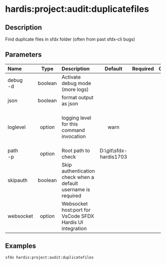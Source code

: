 <!-- This file has been generated with command 'sfdx hardis:doc:plugin:generate'. Please do not update it manually or it may be overwritten -->
# hardis:project:audit:duplicatefiles

## Description

Find duplicate files in sfdx folder (often from past sfdx-cli bugs)

## Parameters

| Name         |  Type   | Description                                                   |        Default         | Required |                        Options                        |
|:-------------|:-------:|:--------------------------------------------------------------|:----------------------:|:--------:|:-----------------------------------------------------:|
| debug<br/>-d | boolean | Activate debug mode (more logs)                               |                        |          |                                                       |
| json         | boolean | format output as json                                         |                        |          |                                                       |
| loglevel     | option  | logging level for this command invocation                     |          warn          |          | trace<br/>debug<br/>info<br/>warn<br/>error<br/>fatal |
| path<br/>-p  | option  | Root path to check                                            | D:\git\sfdx-hardis1703 |          |                                                       |
| skipauth     | boolean | Skip authentication check when a default username is required |                        |          |                                                       |
| websocket    | option  | Websocket host:port for VsCode SFDX Hardis UI integration     |                        |          |                                                       |

## Examples

```shell
sfdx hardis:project:audit:duplicatefiles
```


